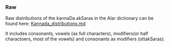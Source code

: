 ### Raw

Raw distributions of the kannaDa akSaras in the Alar dictionary can be found here:
[Kannada_distributions.md](https://github.com/vwulf/ettuge/blob/master/src/main/md/kannada/sections/Kannada_distributions.md)

It includes consonants, vowels (as full characters), modifiers(or half charactoers, most of the vowels) and consonants as modifiers (ottakSaras). 


